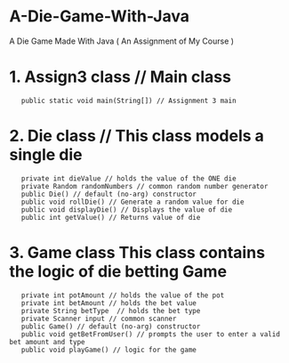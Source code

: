 # A-Die-Game-With-Java
A Die Game Made With Java ( An Assignment of My Course )

# 1. Assign3 class // Main class
       public static void main(String[]) // Assignment 3 main
# 2. Die class // This class models a single die
       private int dieValue // holds the value of the ONE die
       private Random randomNumbers // common random number generator
       public Die() // default (no-arg) constructor
       public void rollDie() // Generate a random value for die
       public void displayDie() // Displays the value of die
       public int getValue() // Returns value of die
# 3. Game class  This class contains the logic of die betting Game
       private int potAmount // holds the value of the pot
       private int betAmount // holds the bet value
       private String betType  // holds the bet type
       private Scanner input // common scanner
       public Game() // default (no-arg) constructor
       public void getBetFromUser() // prompts the user to enter a valid bet amount and type
       public void playGame() // logic for the game

